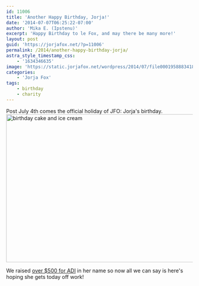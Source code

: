 ```yaml
---
id: 11006
title: 'Another Happy Birthday, Jorja!'
date: '2014-07-07T06:25:22-07:00'
author: 'Mika E. (Ipstenu)'
excerpt: 'Happy Birthday to le Fox, and may there be many more!'
layout: post
guid: 'https://jorjafox.net/?p=11006'
permalink: /2014/another-happy-birthday-jorja/
astra_style_timestamp_css:
    - '1634346635'
image: 'https://static.jorjafox.net/wordpress/2014/07/file0001958883418.jpg'
categories:
    - 'Jorja Fox'
tags:
    - birthday
    - charity
---
```


Post July 4th comes the official holiday of JFO: Jorja's birthday.<img class="aligncenter size-large wp-image-11007" src="//static.jorjafox.net/wordpress/2014/07/file0001958883418.jpg" alt="birthday cake and ice cream" width="600" height="400" />

We raised <a href="http://www.crowdrise.com/jorjafox46/">over $500 for ADI</a> in her name so now all we can say is here's hoping she gets today off work!